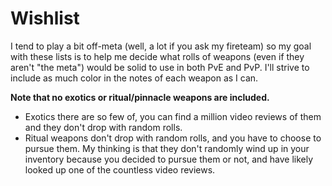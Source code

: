 # Wishlist
I tend to play a bit off-meta (well, a lot if you ask my fireteam) so my goal with these lists is to help me decide what rolls of weapons (even if they aren't "the meta") would be solid to use in both PvE and PvP. I'll strive to include as much color in the notes of each weapon as I can.

**Note that no exotics or ritual/pinnacle weapons are included.**
* Exotics there are so few of, you can find a million video reviews of them and they don't drop with random rolls.
* Ritual weapons don't drop with random rolls, and you have to choose to pursue them. My thinking is that they don't randomly wind up in your inventory because you decided to pursue them or not, and have likely looked up one of the countless video reviews.
